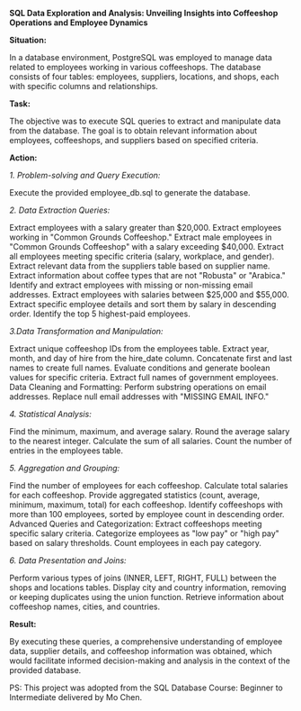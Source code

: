 **SQL Data Exploration and Analysis: Unveiling Insights into Coffeeshop Operations and Employee Dynamics**

**Situation:**

In a database environment, PostgreSQL was employed to manage data related to employees working in various coffeeshops. The database consists of four tables: employees, suppliers, locations, and shops, each with specific columns and relationships.

**Task:**

The objective was to execute SQL queries to extract and manipulate data from the database. The goal is to obtain relevant information about employees, coffeeshops, and suppliers based on specified criteria.

**Action:**

*1. Problem-solving and Query Execution:*

Execute the provided employee_db.sql to generate the database.

*2. Data Extraction Queries:*

Extract employees with a salary greater than $20,000.
Extract employees working in "Common Grounds Coffeeshop."
Extract male employees in "Common Grounds Coffeeshop" with a salary exceeding $40,000.
Extract all employees meeting specific criteria (salary, workplace, and gender).
Extract relevant data from the suppliers table based on supplier name.
Extract information about coffee types that are not "Robusta" or "Arabica."
Identify and extract employees with missing or non-missing email addresses.
Extract employees with salaries between $25,000 and $55,000.
Extract specific employee details and sort them by salary in descending order.
Identify the top 5 highest-paid employees.

*3.Data Transformation and Manipulation:*

Extract unique coffeeshop IDs from the employees table.
Extract year, month, and day of hire from the hire_date column.
Concatenate first and last names to create full names.
Evaluate conditions and generate boolean values for specific criteria.
Extract full names of government employees.
Data Cleaning and Formatting:
Perform substring operations on email addresses.
Replace null email addresses with "MISSING EMAIL INFO."

*4. Statistical Analysis:*

Find the minimum, maximum, and average salary.
Round the average salary to the nearest integer.
Calculate the sum of all salaries.
Count the number of entries in the employees table.

*5. Aggregation and Grouping:*

Find the number of employees for each coffeeshop.
Calculate total salaries for each coffeeshop.
Provide aggregated statistics (count, average, minimum, maximum, total) for each coffeeshop.
Identify coffeeshops with more than 100 employees, sorted by employee count in descending order.
Advanced Queries and Categorization:
Extract coffeeshops meeting specific salary criteria.
Categorize employees as "low pay" or "high pay" based on salary thresholds.
Count employees in each pay category.

*6. Data Presentation and Joins:*

Perform various types of joins (INNER, LEFT, RIGHT, FULL) between the shops and locations tables.
Display city and country information, removing or keeping duplicates using the union function.
Retrieve information about coffeeshop names, cities, and countries.

**Result:**

By executing these queries, a comprehensive understanding of employee data, supplier details, and coffeeshop information was obtained, which would facilitate informed decision-making and analysis in the context of the provided database.

PS: This project was adopted from the SQL Database Course: Beginner to Intermediate delivered by Mo Chen.
